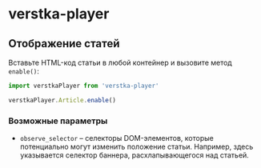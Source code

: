 # verstka-player

## Отображение статей
Вставьте HTML-код статьи в любой контейнер и вызовите метод `enable()`:
```js
import verstkaPlayer from 'verstka-player'

verstkaPlayer.Article.enable()
```

### Возможные параметры
* `observe_selector` – селекторы DOM-элементов, которые потенциально могут изменить положение статьи. Например, здесь указывается селектор баннера, расхлапывающегося над статьей.